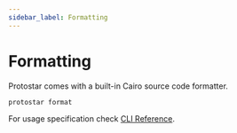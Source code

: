 ```yaml
---
sidebar_label: Formatting
---
```


# Formatting

Protostar comes with a built-in Cairo source code formatter.

```shell
protostar format
```

For usage specification check [CLI Reference](../cli-reference.md#format).
